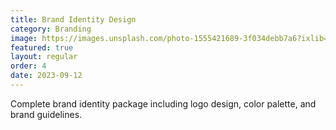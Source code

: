 ```yaml
---
title: Brand Identity Design
category: Branding
image: https://images.unsplash.com/photo-1555421689-3f034debb7a6?ixlib=rb-4.0.3&ixid=M3wxMjA3fDB8MHxwaG90by1wYWdlfHx8fGVufDB8fHx8fA%3D%3D&auto=format&fit=crop&w=800&q=80
featured: true
layout: regular
order: 4
date: 2023-09-12
---
```


Complete brand identity package including logo design, color palette, and brand guidelines.
